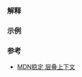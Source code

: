 
### 解释
### 示例

### 参考
- [MDN稳定 层叠上下文](https://developer.mozilla.org/zh-CN/docs/Web/Guide/CSS/Understanding_z_index/The_stacking_context)